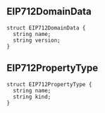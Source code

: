 ## EIP712DomainData

```solidity
struct EIP712DomainData {
  string name;
  string version;
}
```

## EIP712PropertyType

```solidity
struct EIP712PropertyType {
  string name;
  string kind;
}
```

